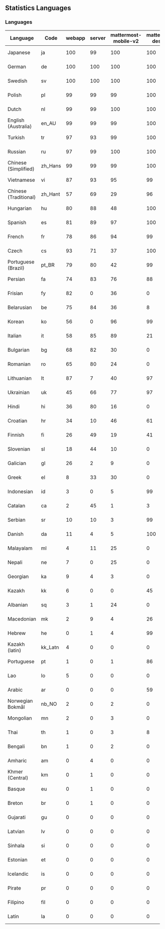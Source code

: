 ## Statistics Languages ##
###  Languages  ###
|Language|Code|webapp|server|mattermost-mobile-v2|mattermost-desktop|playbook-webapp|calls-webapp|Total|Last Modified|
|---|---|---|---|---|---|---|---|---|---|
|Japanese|ja| 100| 99| 100| 100| 0| 100| 99|2024-03-29T16:55:20.825246Z|
|German|de| 100| 100| 100| 100| 0| 98| 99|2024-03-28T13:03:17.560754Z|
|Swedish|sv| 100| 100| 100| 100| 0| 100| 99|2024-03-28T21:42:01.832417Z|
|Polish|pl| 99| 99| 99| 100| 0| 98| 99|2024-03-27T23:29:52.383136Z|
|Dutch|nl| 99| 99| 100| 100| 0| 100| 99|2024-03-28T14:36:36.325952Z|
|English (Australia)|en_AU| 99| 99| 99| 100| 0| 0| 99|2024-03-27T19:43:12.101293Z|
|Turkish|tr| 97| 93| 99| 100| 0| 98| 97|2024-03-27T23:29:55.381987Z|
|Russian|ru| 97| 99| 100| 100| 0| 67| 95|2024-03-27T23:29:53.703786Z|
|Chinese (Simplified)|zh_Hans| 99| 99| 99| 100| 0| 98| 95|2024-03-27T23:29:57.178679Z|
|Vietnamese|vi| 87| 93| 95| 99| 0| 88| 90|2024-03-27T23:29:56.656759Z|
|Chinese (Traditional)|zh_Hant| 57| 69| 29| 96| 0| 14| 87|2024-03-27T23:29:57.525731Z|
|Hungarian|hu| 80| 88| 48| 100| 0| 0| 80|2024-03-27T19:44:20.665916Z|
|Spanish|es| 81| 89| 97| 100| 0| 25| 79|2024-03-27T23:29:48.874917Z|
|French|fr| 78| 86| 94| 99| 0| 51| 79|2024-03-27T23:29:49.352418Z|
|Czech|cs| 93| 71| 37| 100| 0| 96| 78|2024-03-27T23:29:47.727614Z|
|Portuguese (Brazil)|pt_BR| 79| 80| 42| 99| 0| 88| 76|2024-03-27T23:29:52.812100Z|
|Persian|fa| 74| 83| 76| 88| 0| 0| 72|2024-03-27T19:43:32.214651Z|
|Frisian|fy| 82| 0| 36| 0| 0| 0| 71|2024-03-27T19:43:51.961839Z|
|Belarusian|be| 75| 84| 36| 8| 0| 0| 71|2024-03-27T19:42:28.073078Z|
|Korean|ko| 56| 0| 96| 99| 0| 88| 67|2024-03-27T23:29:51.188654Z|
|Italian|it| 58| 85| 89| 21| 0| 21| 67|2024-03-27T23:29:50.158917Z|
|Bulgarian|bg| 68| 82| 30| 0| 0| 0| 65|2024-03-27T19:42:32.976100Z|
|Romanian|ro| 65| 80| 24| 0| 0| 0| 62|2024-03-27T19:46:17.966766Z|
|Lithuanian|lt| 87| 7| 40| 97| 0| 79| 62|2024-03-27T23:29:51.564274Z|
|Ukrainian|uk| 45| 66| 77| 97| 0| 0| 56|2024-03-27T19:47:01.930020Z|
|Hindi|hi| 36| 80| 16| 0| 0| 0| 44|2024-03-27T19:44:10.806161Z|
|Croatian|hr| 34| 10| 46| 61| 0| 96| 35|2024-03-27T23:29:49.752182Z|
|Finnish|fi| 26| 49| 19| 41| 0| 0| 32|2024-03-27T19:43:37.027696Z|
|Slovenian|sl| 18| 44| 10| 0| 0| 0| 22|2024-03-27T19:46:32.751633Z|
|Galician|gl| 26| 2| 9| 0| 0| 0| 17|2024-03-27T19:43:56.707991Z|
|Greek|el| 8| 33| 30| 0| 0| 0| 17|2024-03-27T19:43:07.302974Z|
|Indonesian|id| 3| 0| 5| 99| 0| 0| 14|2024-03-27T19:44:25.336901Z|
|Catalan|ca| 2| 45| 1| 3| 0| 0| 13|2024-03-27T19:42:47.223208Z|
|Serbian|sr| 10| 10| 3| 99| 0| 0| 12|2024-03-27T19:46:42.376746Z|
|Danish|da| 11| 4| 5| 100| 0| 0| 11|2024-03-27T19:42:57.262685Z|
|Malayalam|ml| 4| 11| 25| 0| 0| 0| 9|2024-03-27T19:45:33.527900Z|
|Nepali|ne| 7| 0| 25| 0| 0| 0| 7|2024-03-27T19:45:47.571220Z|
|Georgian|ka| 9| 4| 3| 0| 0| 0| 7|2024-03-27T19:44:44.982389Z|
|Kazakh|kk| 6| 0| 0| 45| 0| 0| 6|2024-03-27T19:44:54.232139Z|
|Albanian|sq| 3| 1| 24| 0| 0| 0| 5|2024-03-27T19:46:37.633563Z|
|Macedonian|mk| 2| 9| 4| 26| 0| 0| 5|2024-03-27T19:45:28.996935Z|
|Hebrew|he| 0| 1| 4| 99| 0| 0| 4|2024-03-27T19:44:06.424995Z|
|Kazakh (latin)|kk_Latn| 4| 0| 0| 0| 0| 0| 4|2024-03-27T19:44:49.460399Z|
|Portuguese|pt| 1| 0| 1| 86| 0| 0| 3|2024-03-27T19:46:13.148953Z|
|Lao|lo| 5| 0| 0| 0| 0| 0| 3|2024-03-27T19:45:14.199123Z|
|Arabic|ar| 0| 0| 0| 59| 0| 0| 2|2024-03-27T19:42:23.363045Z|
|Norwegian Bokmål|nb_NO| 2| 0| 2| 0| 0| 0| 2|2024-03-27T19:45:42.782588Z|
|Mongolian|mn| 2| 0| 3| 0| 0| 0| 2|2024-03-27T19:45:38.378701Z|
|Thai|th| 1| 0| 3| 8| 0| 0| 1|2024-03-27T19:46:52.158430Z|
|Bengali|bn| 1| 0| 2| 0| 0| 0| 1|2024-03-27T19:42:37.241976Z|
|Amharic|am| 0| 4| 0| 0| 0| 0| 1|2024-03-27T19:42:18.824629Z|
|Khmer (Central)|km| 0| 1| 0| 0| 0| 0| 0|2024-03-27T19:44:59.252229Z|
|Basque|eu| 0| 1| 0| 0| 0| 0| 0|2024-03-27T19:43:27.007856Z|
|Breton|br| 0| 1| 0| 0| 0| 0| 0|2024-03-27T19:42:42.197440Z|
|Gujarati|gu| 0| 0| 0| 0| 0| 0| 0|2024-03-27T19:44:01.505837Z|
|Latvian|lv| 0| 0| 0| 0| 0| 0| 0|2024-03-27T19:45:24.418903Z|
|Sinhala|si| 0| 0| 0| 0| 0| 0| 0|2024-03-27T19:46:27.897466Z|
|Estonian|et| 0| 0| 0| 0| 0| 0| 0|2024-03-27T19:43:21.961498Z|
|Icelandic|is| 0| 0| 0| 0| 0| 0| 0|2024-03-27T19:44:30.330475Z|
|Pirate|pr| 0| 0| 0| 0| 0| 0| 0|2024-03-27T19:46:03.274916Z|
|Filipino|fil| 0| 0| 0| 0| 0| 0| 0|2024-03-27T19:43:42.057717Z|
|Latin|la| 0| 0| 0| 0| 0| 0| 0|2024-03-27T19:45:09.951659Z|
